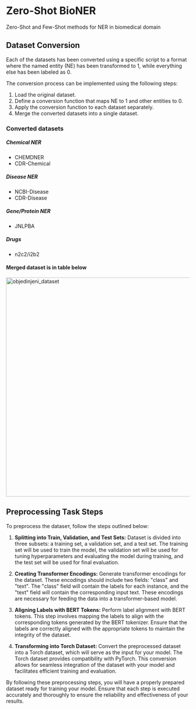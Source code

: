 # Zero-Shot BioNER
Zero-Shot and Few-Shot methods for NER in biomedical domain
## Dataset Conversion

Each of the datasets has been converted using a specific script to a format where the named entity (NE) has been transformed to 1, while everything else has been labeled as 0.

The conversion process can be implemented using the following steps:

1. Load the original dataset.
2. Define a conversion function that maps NE to 1 and other entities to 0.
3. Apply the conversion function to each dataset separately.
4. Merge the converted datasets into a single dataset.

### Converted datasets

##### Chemical NER 
- CHEMDNER 
- CDR-Chemical 

##### Disease NER 
- NCBI-Disease 
- CDR-Disease 

##### Gene/Protein NER 
- JNLPBA 

##### Drugs 
- n2c2/i2b2 

#### Merged dataset is in table below
<img width="599" alt="objedinjeni_dataset" src="https://github.com/br-ai-ns-institute/Zero-ShotNER/assets/8451505/de4a9f46-f5f2-4574-aacc-0df3f3325990">

## Preprocessing Task Steps
To preprocess the dataseт, follow the steps outlined below:

1. **Splitting into Train, Validation, and Test Sets:** Dataset is divided into three subsets: a training set, a validation set, and a test set. The training set will be used to train the model, the validation set will be used for tuning hyperparameters and evaluating the model during training, and the test set will be used for final evaluation.

2. **Creating Transformer Encodings:** Generate transformer encodings for the dataset. These encodings should include two fields: "class" and "text". The "class" field will contain the labels for each instance, and the "text" field will contain the corresponding input text. These encodings are necessary for feeding the data into a transformer-based model.

3. **Aligning Labels with BERT Tokens:** Perform label alignment with BERT tokens. This step involves mapping the labels to align with the corresponding tokens generated by the BERT tokenizer. Ensure that the labels are correctly aligned with the appropriate tokens to maintain the integrity of the dataset.

4. **Transforming into Torch Dataset:** Convert the preprocessed dataset into a Torch dataset, which will serve as the input for your model. The Torch dataset provides compatibility with PyTorch. This conversion allows for seamless integration of the dataset with your model and facilitates efficient training and evaluation.

By following these preprocessing steps, you will have a properly prepared dataset ready for training your model. Ensure that each step is executed accurately and thoroughly to ensure the reliability and effectiveness of your results.
